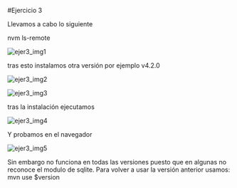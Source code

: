 #Ejercicio 3

Llevamos a cabo lo siguiente

nvm ls-remote

![ejer3_img1](http://googledrive.com/host/0B6Q-phIC3pUpblVzUS1RbEZjb1E/Image1ejercicio3.png)

tras esto instalamos otra versión por ejemplo v4.2.0

![ejer3_img2](http://googledrive.com/host/0B6Q-phIC3pUpblVzUS1RbEZjb1E/Image2ejercicio3.png)

![ejer3_img3](http://googledrive.com/host/0B6Q-phIC3pUpblVzUS1RbEZjb1E/Image1ejercicio4.png)

tras la instalación ejecutamos

![ejer3_img4](http://googledrive.com/host/0B6Q-phIC3pUpblVzUS1RbEZjb1E/Image1ejercicio5.png)


Y probamos en el navegador

![ejer3_img5](http://googledrive.com/host/0B6Q-phIC3pUpblVzUS1RbEZjb1E/Image1ejercicio6.png)

Sin embargo no funciona en todas las versiones puesto que en algunas no reconoce el
modulo de sqlite. Para volver a usar la versión anterior usamos: mvn use $version

